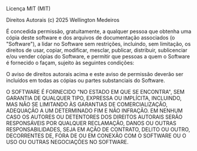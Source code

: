 Licença MIT (MIT)

Direitos Autorais (c) 2025 Wellington Medeiros

É concedida permissão, gratuitamente, a qualquer pessoa que obtenha uma cópia
deste software e dos arquivos de documentação associados (o "Software"), a lidar
no Software sem restrições, incluindo, sem limitação, os direitos de usar,
copiar, modificar, mesclar, publicar, distribuir, sublicenciar e/ou vender
cópias do Software, e permitir que pessoas a quem o Software é fornecido o façam,
sujeito às seguintes condições:

O aviso de direitos autorais acima e este aviso de permissão deverão ser incluídos
em todas as cópias ou partes substanciais do Software.

O SOFTWARE É FORNECIDO "NO ESTADO EM QUE SE ENCONTRA", SEM GARANTIA DE QUALQUER TIPO,
EXPRESSA OU IMPLÍCITA, INCLUINDO, MAS NÃO SE LIMITANDO ÀS GARANTIAS DE
COMERCIALIZAÇÃO, ADEQUAÇÃO A UM DETERMINADO FIM E NÃO INFRAÇÃO. EM NENHUM CASO OS
AUTORES OU DETENTORES DOS DIREITOS AUTORAIS SERÃO RESPONSÁVEIS POR QUALQUER RECLAMAÇÃO,
DANOS OU OUTRAS RESPONSABILIDADES, SEJA EM AÇÃO DE CONTRATO, DELITO OU OUTRO, DECORRENTES DE,
FORA DE OU EM CONEXÃO COM O SOFTWARE OU O USO OU OUTRAS NEGOCIAÇÕES NO SOFTWARE.
